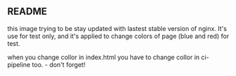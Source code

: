 README
---

this image trying to be stay updated with lastest stable version of nginx.
It's use for test only, and it's applied to change colors of page (blue and red) for test.

when you change collor in index.html you have to change collor in ci-pipeline too. - don't forget!

